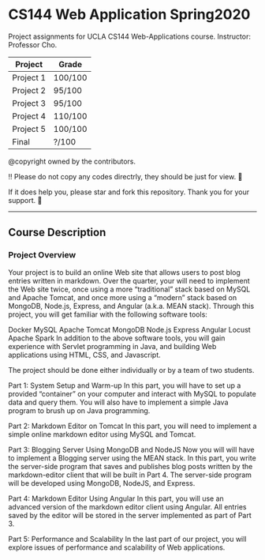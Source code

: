 # CS144 Web Application Spring2020
Project assignments for UCLA CS144 Web-Applications course. Instructor: Professor Cho. 



| Project   | Grade   |
| --------- | ------- |
| Project 1 | 100/100 |
| Project 2 | 95/100  |
| Project 3 | 95/100  |
| Project 4 | 110/100 |
| Project 5 | 100/100 |
| Final     |    ?/100     |

@copyright owned by the contributors. 

:bangbang: Please do not copy any codes directrly, they should be just for view. ​:slightly_smiling_face:​

If it does help you, please star and fork this repository. Thank you for your support. ​:slightly_smiling_face:​

---
## Course Description
### Project Overview
Your project is to build an online Web site that allows users to post blog entries written in markdown. Over the quarter, your will need to implement the Web site twice, once using a more “traditional” stack based on MySQL and Apache Tomcat, and once more using a “modern” stack based on MongoDB, Node.js, Express, and Angular (a.k.a. MEAN stack). Through this project, you will get familiar with the following software tools:

Docker
MySQL
Apache Tomcat
MongoDB
Node.js
Express
Angular
Locust
Apache Spark
In addition to the above software tools, you will gain experience with Servlet programming in Java, and building Web applications using HTML, CSS, and Javascript.

The project should be done either individually or by a team of two students.

Part 1: System Setup and Warm-up
In this part, you will have to set up a provided “container” on your computer and interact with MySQL to populate data and query them. You will also have to implement a simple Java program to brush up on Java programming.

Part 2: Markdown Editor on Tomcat
In this part, you will need to implement a simple online markdown editor using MySQL and Tomcat.

Part 3: Blogging Server Using MongoDB and NodeJS
Now you will will have to implement a Blogging server using the MEAN stack. In this part, you write the server-side program that saves and publishes blog posts written by the markdown-editor client that will be built in Part 4. The server-side program will be developed using MongoDB, NodeJS, and Express.

Part 4: Markdown Editor Using Angular
In this part, you will use an advanced version of the markdown editor client using Angular. All entries saved by the editor will be stored in the server implemented as part of Part 3.

Part 5: Performance and Scalability
In the last part of our project, you will explore issues of performance and scalability of Web applications.
